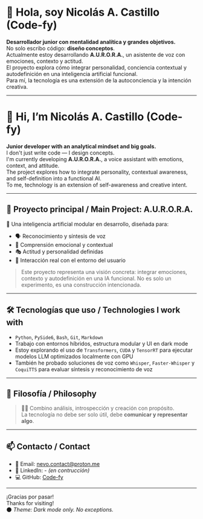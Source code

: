 # 👋 Hola, soy Nicolás A. Castillo (Code-fy)

**Desarrollador junior con mentalidad analítica y grandes objetivos.**  
No solo escribo código: **diseño conceptos**.  
Actualmente estoy desarrollando **A.U.R.O.R.A.**, un asistente de voz con emociones, contexto y actitud.  
El proyecto explora cómo integrar personalidad, conciencia contextual y autodefinición en una inteligencia artificial funcional.  
Para mí, la tecnología es una extensión de la autoconciencia y la intención creativa.

---

# 👋 Hi, I’m Nicolás A. Castillo (Code-fy)

**Junior developer with an analytical mindset and big goals.**  
I don't just write code — I design concepts.  
I'm currently developing **A.U.R.O.R.A.**, a voice assistant with emotions, context, and attitude.  
The project explores how to integrate personality, contextual awareness, and self-definition into a functional AI.  
To me, technology is an extension of self-awareness and creative intent.

---

## 🚀 Proyecto principal / Main Project: **A.U.R.O.R.A.**

🧠 Una inteligencia artificial modular en desarrollo, diseñada para:
- 🗣️ Reconocimiento y síntesis de voz
- 💬 Comprensión emocional y contextual
- 🎭 Actitud y personalidad definidas
- 🔧 Interacción real con el entorno del usuario

> Este proyecto representa una visión concreta: integrar emociones, contexto y autodefinición en una IA funcional. No es solo un experimento, es una construcción intencionada.

---

## 🛠️ Tecnologías que uso / Technologies I work with

- `Python`, `PySide6`, `Bash`, `Git`, `Markdown`
- Trabajo con entornos híbridos, estructura modular y UI en dark mode
- Estoy explorando el uso de `Transformers`, `CUDA` y `TensorRT` para ejecutar modelos LLM optimizados localmente con GPU
- También he probado soluciones de voz como `Whisper`, `Faster-Whisper` y `CoquiTTS` para evaluar síntesis y reconocimiento de voz

---

## 🧩 Filosofía / Philosophy
> 🧘‍♂️ Combino análisis, introspección y creación con propósito.  
> La tecnología no debe ser solo útil, debe **comunicar y representar algo**.
> 

---

## 📫 Contacto / Contact

- 💌 Email: [nevo.contact@proton.me](mailto:nevo.contact@proton.me)
- 💼 LinkedIn: -  *(en contrucción)*
- 💻 GitHub: [Code-fy](https://github.com/Nickocast)

---

¡Gracias por pasar!  
Thanks for visiting!  
🌑 *Theme: Dark mode only. No exceptions.*
